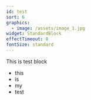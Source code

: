 ```yaml
---
id: test
sort: 6
graphics:
  - image: /assets/image_1.jpg
widget: StandardBlock
effectTimeout: 0
fontSize: standard
---
```

This is test block

* this
* is
* my
* test
